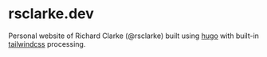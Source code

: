 # rsclarke.dev

Personal website of Richard Clarke (@rsclarke) built using [hugo](https://gohugo.io) with built-in [tailwindcss](https://tailwindcss.com) processing.
